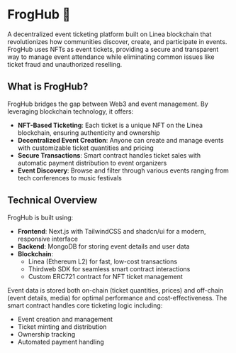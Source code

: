 # FrogHub 🐸

A decentralized event ticketing platform built on Linea blockchain that revolutionizes how communities discover, create, and participate in events. FrogHub uses NFTs as event tickets, providing a secure and transparent way to manage event attendance while eliminating common issues like ticket fraud and unauthorized reselling.

## What is FrogHub?

FrogHub bridges the gap between Web3 and event management. By leveraging blockchain technology, it offers:

- **NFT-Based Ticketing**: Each ticket is a unique NFT on the Linea blockchain, ensuring authenticity and ownership
- **Decentralized Event Creation**: Anyone can create and manage events with customizable ticket quantities and pricing
- **Secure Transactions**: Smart contract handles ticket sales with automatic payment distribution to event organizers
- **Event Discovery**: Browse and filter through various events ranging from tech conferences to music festivals

## Technical Overview

FrogHub is built using:

- **Frontend**: Next.js with TailwindCSS and shadcn/ui for a modern, responsive interface
- **Backend**: MongoDB for storing event details and user data
- **Blockchain**:
  - Linea (Ethereum L2) for fast, low-cost transactions
  - Thirdweb SDK for seamless smart contract interactions
  - Custom ERC721 contract for NFT ticket management

Event data is stored both on-chain (ticket quantities, prices) and off-chain (event details, media) for optimal performance and cost-effectiveness. The smart contract handles core ticketing logic including:

- Event creation and management
- Ticket minting and distribution
- Ownership tracking
- Automated payment handling
